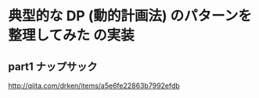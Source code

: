# 典型的な DP (動的計画法) のパターンを整理してみた の実装

## part1 ナップサック
<http://qiita.com/drken/items/a5e6fe22863b7992efdb>
